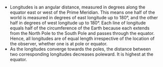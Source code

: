 - Longitudes is an angular distance, measured in degrees along the equator east or west of the Prime Meridian. This means one half of the world is measured in degrees of east longitude up to 180°, and the other half in degrees of west longitude up to 180°. Each line of longitude equals half of the circumference of the Earth because each extends from the North Pole to the South Pole and passes through the equator. Hence, all longitudes are of equal length irrespective of the location of the observer, whether one is at pole or equator.
- As the longitudes converge towards the poles, the distance between two corresponding longitudes decreases poleward. It is highest at the equator.
